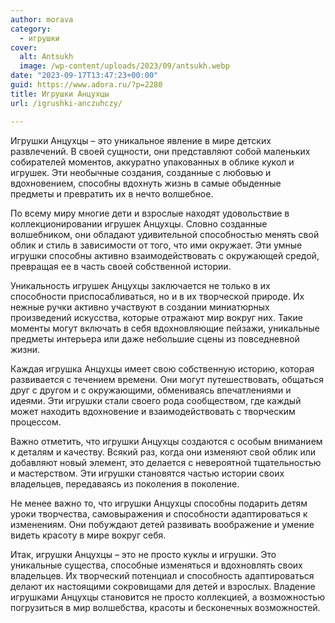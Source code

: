 ```yaml
---
author: morava
category:
  - игрушки
cover:
  alt: Antsukh
  image: /wp-content/uploads/2023/09/antsukh.webp
date: "2023-09-17T13:47:23+00:00"
guid: https://www.adora.ru/?p=2280
title: Игрушки Анцухцы
url: /igrushki-anczuhczy/

---
```

Игрушки Анцухцы – это уникальное явление в мире детских развлечений. В своей сущности, они представляют собой маленьких собирателей моментов, аккуратно упакованных в облике кукол и игрушек. Эти необычные создания, созданные с любовью и вдохновением, способны вдохнуть жизнь в самые обыденные предметы и превратить их в нечто волшебное.

По всему миру многие дети и взрослые находят удовольствие в коллекционировании игрушек Анцухцы. Словно созданные волшебником, они обладают удивительной способностью менять свой облик и стиль в зависимости от того, что ими окружает. Эти умные игрушки способны активно взаимодействовать с окружающей средой, превращая ее в часть своей собственной истории.

Уникальность игрушек Анцухцы заключается не только в их способности приспосабливаться, но и в их творческой природе. Их нежные ручки активно участвуют в создании миниатюрных произведений искусства, которые отражают мир вокруг них. Такие моменты могут включать в себя вдохновляющие пейзажи, уникальные предметы интерьера или даже небольшие сцены из повседневной жизни.

Каждая игрушка Анцухцы имеет свою собственную историю, которая развивается с течением времени. Они могут путешествовать, общаться друг с другом и с окружающими, обмениваясь впечатлениями и идеями. Эти игрушки стали своего рода сообществом, где каждый может находить вдохновение и взаимодействовать с творческим процессом.

Важно отметить, что игрушки Анцухцы создаются с особым вниманием к деталям и качеству. Всякий раз, когда они изменяют свой облик или добавляют новый элемент, это делается с невероятной тщательностью и мастерством. Эти игрушки становятся частью истории своих владельцев, передаваясь из поколения в поколение.

Не менее важно то, что игрушки Анцухцы способны подарить детям уроки творчества, самовыражения и способности адаптироваться к изменениям. Они побуждают детей развивать воображение и умение видеть красоту в мире вокруг себя.

Итак, игрушки Анцухцы – это не просто куклы и игрушки. Это уникальные существа, способные изменяться и вдохновлять своих владельцев. Их творческий потенциал и способность адаптироваться делают их настоящими сокровищами для детей и взрослых. Владение игрушками Анцухцы становится не просто коллекцией, а возможностью погрузиться в мир волшебства, красоты и бесконечных возможностей.
